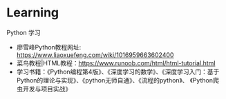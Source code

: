 # Learning
Python 学习
- 廖雪峰Python教程网址: https://www.liaoxuefeng.com/wiki/1016959663602400
- 菜鸟教程|HTML教程：https://www.runoob.com/html/html-tutorial.html
- 学习书籍：《Python编程第4版》、《深度学习的数学》、《深度学习入门：基于Python的理论与实现》、《python无师自通》、《流程的python》、
    《Python爬虫开发与项目实战》